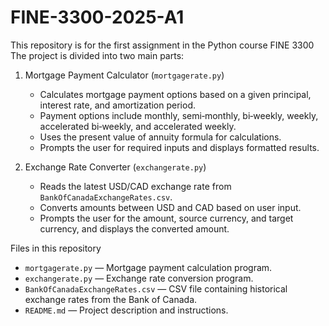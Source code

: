 # FINE-3300-2025-A1
This repository is for the first assignment in the Python course FINE 3300
The project is divided into two main parts:

1. Mortgage Payment Calculator (`mortgagerate.py`)  
   - Calculates mortgage payment options based on a given principal, interest rate, and amortization period.
   - Payment options include monthly, semi‑monthly, bi‑weekly, weekly, accelerated bi‑weekly, and accelerated weekly.
   - Uses the present value of annuity formula for calculations.
   - Prompts the user for required inputs and displays formatted results.

2. Exchange Rate Converter (`exchangerate.py`)  
   - Reads the latest USD/CAD exchange rate from `BankOfCanadaExchangeRates.csv`.
   - Converts amounts between USD and CAD based on user input.
   - Prompts the user for the amount, source currency, and target currency, and displays the converted amount.

Files in this repository
- `mortgagerate.py` — Mortgage payment calculation program.
- `exchangerate.py` — Exchange rate conversion program.
- `BankOfCanadaExchangeRates.csv` — CSV file containing historical exchange rates from the Bank of Canada.
- `README.md` — Project description and instructions.
